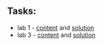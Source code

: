 ## Tasks:

- lab 1 - [content](https://www.cs.put.poznan.pl/ibladek/students/skaiwd/lab1/zadania_matplotlib.pdf) and [solution](./lab1/main.py)
- lab 3 - [content](https://www.cs.put.poznan.pl/ibladek/students/skaiwd/lab3/zadania_eigen.pdf) and [solution](lab3/main.py)